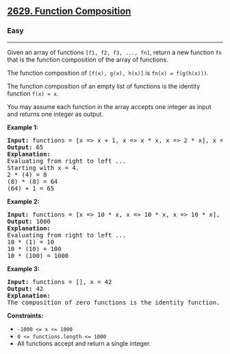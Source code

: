 <h2><a href="https://leetcode.com/problems/function-composition">2629. Function Composition</a></h2><h3>Easy</h3><hr><div>

<p>Given an array of functions <code>[f1, f2, f3, ..., fn]</code>, return a new function <code>fn</code> that is the function composition of the array of functions.</p>

<p>The function composition of <code>[f(x), g(x), h(x)]</code> is <code>fn(x) = f(g(h(x)))</code>.</p>

<p>The function composition of an empty list of functions is the identity function <code>f(x) = x</code>.</p>

<p>You may assume each function in the array accepts one integer as input and returns one integer as output.</p>

<p><strong>Example 1:</strong></p>

<pre><strong>Input:</strong> functions = [x =&gt; x + 1, x =&gt; x * x, x =&gt; 2 * x], x = 4
<strong>Output:</strong> 65
<strong>Explanation:</strong>
Evaluating from right to left ...
Starting with x = 4.
2 * (4) = 8
(8) * (8) = 64
(64) + 1 = 65
</pre>

<p><strong>Example 2:</strong></p>

<pre><strong>Input:</strong> functions = [x =&gt; 10 * x, x =&gt; 10 * x, x =&gt; 10 * x], x = 1
<strong>Output:</strong> 1000
<strong>Explanation:</strong>
Evaluating from right to left ...
10 * (1) = 10
10 * (10) = 100
10 * (100) = 1000
</pre>

<p><strong>Example 3:</strong></p>

<pre><strong>Input:</strong> functions = [], x = 42
<strong>Output:</strong> 42
<strong>Explanation:</strong>
The composition of zero functions is the identity function.
</pre>

<p><strong>Constraints:</strong></p>

<ul>
  <li><code>-1000 &lt;= x &lt;= 1000</code></li>
  <li><code>0 &lt;= functions.length &lt;= 1000</code></li>
  <li>All functions accept and return a single integer.</li>
</ul>
</div>
